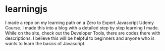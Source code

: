 # learningjs
I made a repo on my learning path on a Zero to Expert Javascript Udemy Course. I made this into a blog with a detailed step by step learning I made. While on the site, check out the Developer Tools, there are codes there with descriptions. I believe this will be helpful to beginners and anyone who is wants to learn the basics of Javascript. 
